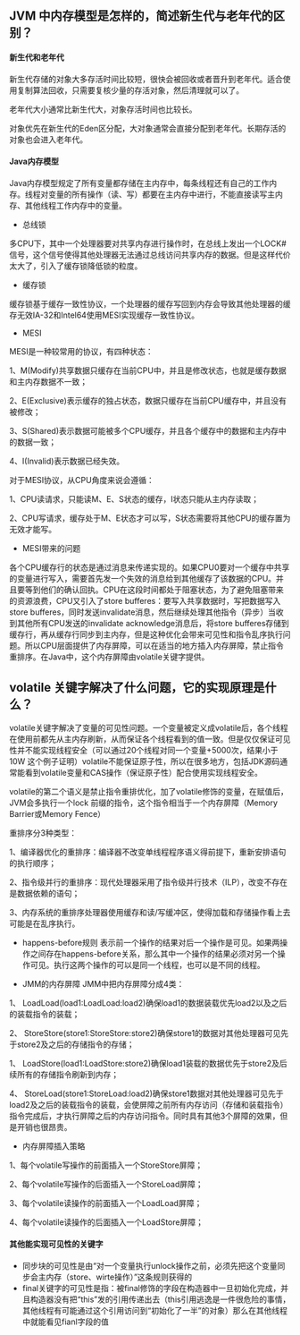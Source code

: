 ## JVM 中内存模型是怎样的，简述新生代与老年代的区别？
#### 新生代和老年代
新生代存储的对象大多存活时间比较短，很快会被回收或者晋升到老年代。适合使用复制算法回收，只需要复核少量的存活对象，然后清理就可以了。

老年代大小通常比新生代大，对象存活时间也比较长。

对象优先在新生代的Eden区分配，大对象通常会直接分配到老年代。长期存活的对象也会进入老年代。

#### Java内存模型
Java内存模型规定了所有变量都存储在主内存中，每条线程还有自己的工作内存。线程对变量的所有操作（读、写）都要在主内存中进行，不能直接读写主内存、其他线程工作内存中的变量。

- 总线锁

多CPU下，其中一个处理器要对共享内存进行操作时，在总线上发出一个LOCK#信号，这个信号使得其他处理器无法通过总线访问共享内存的数据。但是这样代价太大了，引入了缓存锁降低锁的粒度。

- 缓存锁

缓存锁基于缓存一致性协议，一个处理器的缓存写回到内存会导致其他处理器的缓存无效IA-32和Intel64使用MESI实现缓存一致性协议。

- MESI

MESI是一种较常用的协议，有四种状态：

1、M(Modify)共享数据只缓存在当前CPU中，并且是修改状态，也就是缓存数据和主内存数据不一致；

2、E(Exclusive)表示缓存的独占状态，数据只缓存在当前CPU缓存中，并且没有被修改；

3、S(Shared)表示数据可能被多个CPU缓存，并且各个缓存中的数据和主内存中的数据一致；

4、I(Invalid)表示数据已经失效。

对于MESI协议，从CPU角度来说会遵循：

1、CPU读请求，只能读M、E、S状态的缓存，I状态只能从主内存读取；

2、CPU写请求，缓存处于M、E状态才可以写，S状态需要将其他CPU的缓存置为无效才能写。

- MESI带来的问题

各个CPU缓存行的状态是通过消息来传递实现的。如果CPU0要对一个缓存中共享的变量进行写入，需要首先发一个失效的消息给到其他缓存了该数据的CPU。并且要等到他们的确认回执。CPU在这段时间都处于阻塞状态，为了避免阻塞带来的资源浪费，CPU又引入了store bufferes：要写入共享数据时，写把数据写入store bufferes，同时发送invalidate消息，然后继续处理其他指令（异步）当收到其他所有CPU发送的invalidate acknowledge消息后，将store bufferes存储到缓存行，再从缓存行同步到主内存，但是这种优化会带来可见性和指令乱序执行问题。所以CPU层面提供了内存屏障，可以在适当的地方插入内存屏障，禁止指令重排序。在Java中，这个内存屏障由volatile关键字提供。


## volatile 关键字解决了什么问题，它的实现原理是什么？
volatile关键字解决了变量的可见性问题。一个变量被定义成volatile后，各个线程在使用前都先从主内存刷新，从而保证各个线程看到的值一致。但是仅仅保证可见性并不能实现线程安全（可以通过20个线程对同一个变量+5000次，结果小于10W 这个例子证明）volatile不能保证原子性，所以在很多地方，包括JDK源码通常能看到volatile变量和CAS操作（保证原子性）配合使用实现线程安全。

volatile的第二个语义是禁止指令重排优化，加了volatile修饰的变量，在赋值后，JVM会多执行一个lock 前缀的指令，这个指令相当于一个内存屏障（Memory Barrier或Memory Fence）

重排序分3种类型：

1、编译器优化的重排序：编译器不改变单线程程序语义得前提下，重新安排语句的执行顺序；

2、指令级并行的重排序：现代处理器采用了指令级并行技术（ILP），改变不存在是数据依赖的语句；

3、内存系统的重排序处理器使用缓存和读/写缓冲区，使得加载和存储操作看上去可能是在乱序执行。

- happens-before规则
表示前一个操作的结果对后一个操作是可见。如果两操作之间存在happens-before关系，那么其中一个操作的结果必须对另一个操作可见。执行这两个操作的可以是同一个线程，也可以是不同的线程。

- JMM的内存屏障
JMM中把内存屏障分成4类：

1、 LoadLoad(load1:LoadLoad:load2)确保load1的数据装载优先load2以及之后的装载指令的装载；

2、 StoreStore(store1:StoreStore:store2)确保store1的数据对其他处理器可见先于store2及之后的存储指令的存储；

1、 LoadStore(load1:LoadStore:store2)确保load1装载的数据优先于store2及后续所有的存储指令刷新到内存；

4、 StoreLoad(store1:StoreLoad:load2)确保store1数据对其他处理器可见先于load2及之后的装载指令的装载，会使屏障之前所有内存访问（存储和装载指令）指令完成后，才执行屏障之后的内存访问指令。同时具有其他3个屏障的效果，但是开销也很昂贵。

- 内存屏障插入策略

1、每个volatile写操作的前面插入一个StoreStore屏障；

2、每个volatile写操作的后面插入一个StoreLoad屏障；

3、每个volatile读操作的前面插入一个LoadLoad屏障；

4、每个volatile读操作的后面插入一个LoadStore屏障；

#### 其他能实现可见性的关键字
- 同步块的可见性是由“对一个变量执行unlock操作之前，必须先把这个变量同步会主内存（store、wirte操作）”这条规则获得的
- final关键字的可见性是指：被final修饰的字段在构造器中一旦初始化完成，并且构造器没有把“this”发的引用传递出去（this引用逃逸是一件很危险的事情，其他线程有可能通过这个引用访问到“初始化了一半”的对象）那么在其他线程中就能看见fianl字段的值